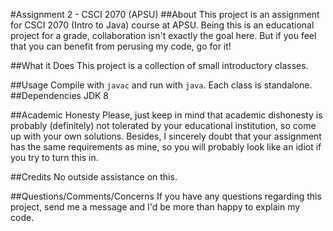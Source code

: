 #Assignment 2 - CSCI 2070 (APSU)
##About
This project is an assignment for CSCI 2070 (Intro to Java) course at APSU. Being this is an educational project for a grade, collaboration isn't exactly the goal here. But if you feel that you can benefit from perusing my code, go for it! 

##What it Does
This project is a collection of small introductory classes.

##Usage
Compile with `javac` and run with `java`. Each class is standalone.
##Dependencies
JDK 8

##Academic Honesty
Please, just keep in mind that academic dishonesty is probably (definitely) not tolerated by your educational institution, so come up with your own solutions. Besides, I sincerely doubt that your assignment has the same requirements as mine, so you will probably look like an idiot if you try to turn this in.

##Credits
No outside assistance on this.

##Questions/Comments/Concerns
If you have any questions regarding this project, send me a message and I'd be more than happy to explain my code.

